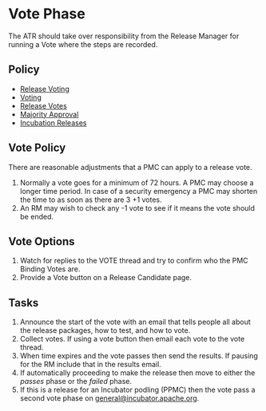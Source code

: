 # Vote Phase

The ATR should take over responsibility from the Release Manager for running a Vote where the steps are recorded.

## Policy

- [Release Voting](https://www.apache.org/legal/release-policy.html#release-approval)
- [Voting](https://www.apache.org/foundation/voting.html)
- [Release Votes](https://www.apache.org/foundation/voting.html#ReleaseVotes)
- [Majority Approval](https://www.apache.org/foundation/glossary.html#MajorityApproval)
- [Incubation Releases](https://incubator.apache.org/policy/incubation.html#releases)

## Vote Policy

There are reasonable adjustments that a PMC can apply to a release vote.

1. Normally a vote goes for a minimum of 72 hours. A PMC may choose a longer time period.
   In case of a security emergency a PMC may shorten the time to as soon as there are 3 +1 votes.
2. An RM may wish to check any -1 vote to see if it means the vote should be ended.

## Vote Options

1. Watch for replies to the VOTE thread and try to confirm who the PMC Binding Votes are.
2. Provide a Vote button on a Release Candidate page.

## Tasks

1. Announce the start of the vote with an email that tells people all about the release packages, how to test, and how to vote.
2. Collect votes. If using a vote button then email each vote to the vote thread.
3. When time expires and the vote passes then send the results. If pausing for the RM include that in the results email.
4. If automatically proceeding to make the release then move to either the _passes_ phase or the _failed_ phase.
5. If this is a release for an Incubator podling (PPMC) then the vote pass a second vote phase on general@incubator.apache.org.
